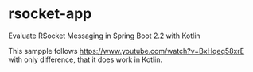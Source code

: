 # rsocket-app

Evaluate RSocket Messaging in Spring Boot 2.2 with Kotlin

This sampple follows https://www.youtube.com/watch?v=BxHqeq58xrE with only difference, that it does work in Kotlin.
